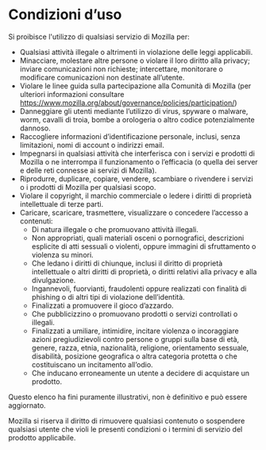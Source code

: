 # Condizioni d’uso

Si proibisce l'utilizzo di qualsiasi servizio di Mozilla per:

* Qualsiasi attività illegale o altrimenti in violazione delle leggi applicabili.
* Minacciare, molestare altre persone o violare il loro diritto alla privacy; inviare comunicazioni non richieste; intercettare, monitorare o modificare comunicazioni non destinate all’utente.
* Violare le linee guida sulla partecipazione alla Comunità di Mozilla (per ulteriori informazioni consultare <https://www.mozilla.org/about/governance/policies/participation/>)
* Danneggiare gli utenti mediante l’utilizzo di virus, spyware o malware, worm, cavalli di troia, bombe a orologeria o altro codice potenzialmente dannoso.
* Raccogliere informazioni d’identificazione personale, inclusi, senza limitazioni, nomi di account o indirizzi email.
* Impegnarsi in qualsiasi attività che interferisca con i servizi e prodotti di Mozilla o ne interrompa il funzionamento o l’efficacia (o quella dei server e delle reti connesse ai servizi di Mozilla).
* Riprodurre, duplicare, copiare, vendere, scambiare o rivendere i servizi o i prodotti di Mozilla per qualsiasi scopo.
* Violare il copyright, il marchio commerciale o ledere i diritti di proprietà intellettuale di terze parti.
* Caricare, scaricare, trasmettere, visualizzare o concedere l’accesso a contenuti:
    * Di natura illegale o che promuovano attività illegali.
    * Non appropriati, quali materiali osceni o pornografici, descrizioni esplicite di atti sessuali o violenti, oppure immagini di sfruttamento o violenza su minori.
    * Che ledano i diritti di chiunque, inclusi il diritto di proprietà intellettuale o altri diritti di proprietà, o diritti relativi alla privacy e alla divulgazione.
    * Ingannevoli, fuorvianti, fraudolenti oppure realizzati con finalità di phishing o di altri tipi di violazione dell’identità.
    * Finalizzati a promuovere il gioco d’azzardo.
    * Che pubblicizzino o promuovano prodotti o servizi controllati o illegali.
    * Finalizzati a umiliare, intimidire, incitare violenza o incoraggiare azioni pregiudizievoli contro persone o gruppi sulla base di età, genere, razza, etnia, nazionalità, religione, orientamento sessuale, disabilità, posizione geografica o altra categoria protetta o che costituiscano un incitamento all’odio.
    * Che inducano erroneamente un utente a decidere di acquistare un prodotto.

Questo elenco ha fini puramente illustrativi, non è definitivo e può essere aggiornato.

Mozilla si riserva il diritto di rimuovere qualsiasi contenuto o sospendere qualsiasi utente che violi le presenti condizioni o i termini di servizio del prodotto applicabile.
